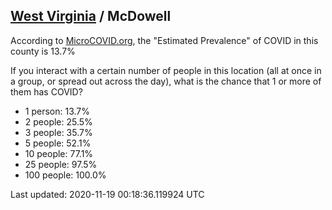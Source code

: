 
## [West Virginia](/united-states/west-virginia) / McDowell

According to [MicroCOVID.org](http://microcovid.org),
the "Estimated Prevalence" of COVID in this county is 13.7%

If you interact with a certain number of people in this location
(all at once in a group, or spread out across the day), what is the chance that
1 or more of them has COVID?

- 1 person: 13.7%
- 2 people: 25.5%
- 3 people: 35.7%
- 5 people: 52.1%
- 10 people: 77.1%
- 25 people: 97.5%
- 100 people: 100.0%

Last updated: 2020-11-19 00:18:36.119924 UTC
